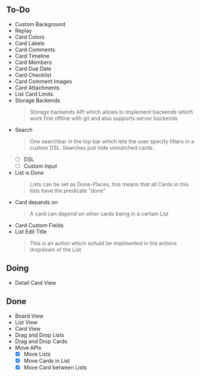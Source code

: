 ## To-Do

- Custom Background
- Replay
- Card Colors
- Card Labels
- Card Comments
- Card Timeline
- Card Members
- Card Due Date
- Card Checklist
- Card Comment Images
- Card Attachments
- List   Card Limits
- Storage Backends
    > Storage backends API which allows to implement backends which work fine offline with git and also supports server backends
- Search
    > One searchbar in the top bar which lets the user  specify filters in a custom DSL. Searches just hide unmatched cards.
    * [ ] DSL
    * [ ] Custom Input
- List is Done
    > Lists can be set as Done-Places, this means that all Cards in this lists have the predicate "done".
- Card depands on
    > A card can depend on other cards being in a certain List
- Card Custom Fields
- List Edit Title
    > This is an action which sohuld be implmented in the actions dropdown of the List

## Doing

- Detail Card View

## Done

- Board View
- List View
- Card View
- Drag and Drop Lists
- Drag and Drop Cards
- Move APIs
    * [x] Move Lists
    * [x] Move Cards in List
    * [x] Move Card between Lists
